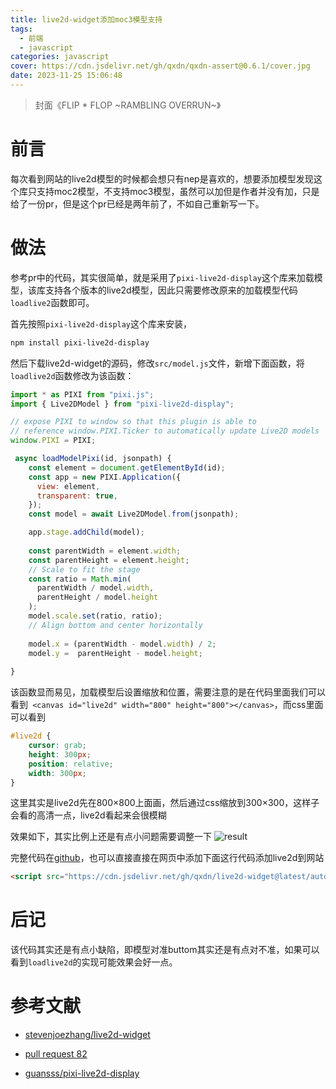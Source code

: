 ```yaml
---
title: live2d-widget添加moc3模型支持
tags:
  - 前端
  - javascript
categories: javascript
cover: https://cdn.jsdelivr.net/gh/qxdn/qxdn-assert@0.6.1/cover.jpg
date: 2023-11-25 15:06:48
---
```


> 封面《FLIP * FLOP ~RAMBLING OVERRUN~》

# 前言
每次看到网站的live2d模型的时候都会想只有nep是喜欢的，想要添加模型发现这个库只支持moc2模型，不支持moc3模型，虽然可以加但是作者并没有加，只是给了一份pr，但是这个pr已经是两年前了，不如自己重新写一下。

# 做法
参考pr中的代码，其实很简单，就是采用了`pixi-live2d-display`这个库来加载模型，该库支持各个版本的live2d模型，因此只需要修改原来的加载模型代码`loadlive2`函数即可。

首先按照`pixi-live2d-display`这个库来安装，
```bash
npm install pixi-live2d-display
```
然后下载live2d-widget的源码，修改`src/model.js`文件，新增下面函数，将`loadlive2d`函数修改为该函数：
```js
import * as PIXI from "pixi.js";
import { Live2DModel } from "pixi-live2d-display";

// expose PIXI to window so that this plugin is able to
// reference window.PIXI.Ticker to automatically update Live2D models
window.PIXI = PIXI;

 async loadModelPixi(id, jsonpath) {
    const element = document.getElementById(id);
    const app = new PIXI.Application({
      view: element,
      transparent: true,
    });
    const model = await Live2DModel.from(jsonpath);

    app.stage.addChild(model);
    
    const parentWidth = element.width;
    const parentHeight = element.height;
    // Scale to fit the stage
    const ratio = Math.min(
      parentWidth / model.width,
      parentHeight / model.height
    );
    model.scale.set(ratio, ratio);
    // Align bottom and center horizontally
    
    model.x = (parentWidth - model.width) / 2;
    model.y =  parentHeight - model.height;
    
}
```

该函数显而易见，加载模型后设置缩放和位置，需要注意的是在代码里面我们可以看到` <canvas id="live2d" width="800" height="800"></canvas>`，而css里面可以看到
```css
#live2d {
	cursor: grab;
	height: 300px;
	position: relative;
	width: 300px;
}
```
这里其实是live2d先在800×800上面画，然后通过css缩放到300×300，这样子会看的高清一点，live2d看起来会很模糊

效果如下，其实比例上还是有点小问题需要调整一下
![result](https://cdn.jsdelivr.net/gh/qxdn/qxdn-assert@0.6.1/result.png)

完整代码在[github](https://github.com/qxdn/live2d-widget)，也可以直接直接在网页中添加下面这行代码添加live2d到网站
```html
<script src="https://cdn.jsdelivr.net/gh/qxdn/live2d-widget@latest/autoload.js"></script>
``````

# 后记

该代码其实还是有点小缺陷，即模型对准buttom其实还是有点对不准，如果可以看到`loadlive2d`的实现可能效果会好一点。

# 参考文献

- [stevenjoezhang/live2d-widget](https://github.com/stevenjoezhang/live2d-widget)

- [pull request 82](https://github.com/stevenjoezhang/live2d-widget/pull/82)

- [guansss/pixi-live2d-display](https://github.com/guansss/pixi-live2d-display)